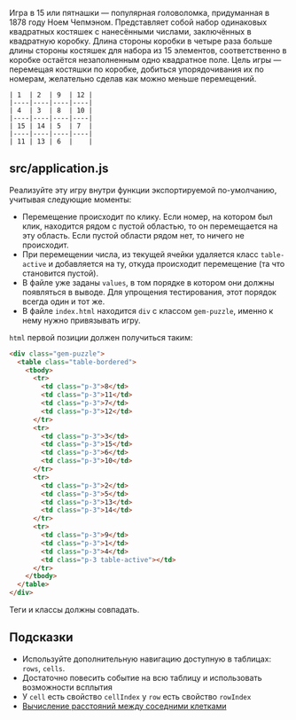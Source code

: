 Игра в 15 или пятнашки — популярная головоломка, придуманная в 1878 году Ноем Чепмэном. Представляет собой набор одинаковых квадратных костяшек с нанесёнными числами, заключённых в квадратную коробку. Длина стороны коробки в четыре раза больше длины стороны костяшек для набора из 15 элементов, соответственно в коробке остаётся незаполненным одно квадратное поле. Цель игры — перемещая костяшки по коробке, добиться упорядочивания их по номерам, желательно сделав как можно меньше перемещений.

```text
| 1  | 2  | 9  | 12 |
|----|----|----|----|
| 4  | 3  | 8  | 10 |
|----|----|----|----|
| 15 | 14 | 5  | 7  |
|----|----|----|----|
| 11 | 13 | 6  |    |
```

## src/application.js

Реализуйте эту игру внутри функции экспортируемой по-умолчанию, учитывая следующие моменты:

* Перемещение происходит по клику. Если номер, на котором был клик, находится рядом с пустой областью, то он перемещается на эту область. Если пустой области рядом нет, то ничего не происходит.
* При перемещении числа, из текущей ячейки удаляется класс `table-active` и добавляется на ту, откуда происходит перемещение (та что становится пустой).
* В файле уже заданы `values`, в том порядке в котором они должны появляться в выводе. Для упрощения тестирования, этот порядок всегда один и тот же.
* В файле `index.html` находится `div` с классом `gem-puzzle`, именно к нему нужно привязывать игру.

`html` первой позиции должен получиться таким:

```html
<div class="gem-puzzle">
  <table class="table-bordered">
    <tbody>
      <tr>
        <td class="p-3">8</td>
        <td class="p-3">11</td>
        <td class="p-3">7</td>
        <td class="p-3">12</td>
      </tr>
      <tr>
        <td class="p-3">3</td>
        <td class="p-3">15</td>
        <td class="p-3">6</td>
        <td class="p-3">10</td>
      </tr>
      <tr>
        <td class="p-3">2</td>
        <td class="p-3">5</td>
        <td class="p-3">13</td>
        <td class="p-3">14</td>
      </tr>
      <tr>
        <td class="p-3">9</td>
        <td class="p-3">1</td>
        <td class="p-3">4</td>
        <td class="p-3 table-active"></td>
      </tr>
    </tbody>
  </table>
</div>
```

Теги и классы должны совпадать.

## Подсказки

* Используйте дополнительную навигацию доступную в таблицах: `rows`, `cells`.
* Достаточно повесить событие на всю таблицу и использовать возможности всплытия
* У `cell` есть свойство `cellIndex` у `row` есть свойство `rowIndex`
* [Вычисление расстояний между соседними клетками](https://ru.wikipedia.org/wiki/%D0%A0%D0%B0%D1%81%D1%81%D1%82%D0%BE%D1%8F%D0%BD%D0%B8%D0%B5_%D0%B3%D0%BE%D1%80%D0%BE%D0%B4%D1%81%D0%BA%D0%B8%D1%85_%D0%BA%D0%B2%D0%B0%D1%80%D1%82%D0%B0%D0%BB%D0%BE%D0%B2)
